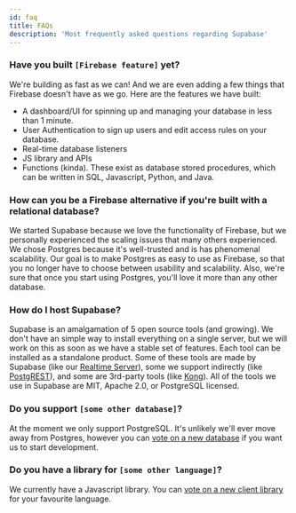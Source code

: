 ```yaml
---
id: faq
title: FAQs
description: 'Most frequently asked questions regarding Supabase'
---
```


### Have you built `[Firebase feature]` yet?

We're building as fast as we can! And we are even adding a few things that Firebase doesn't have as we go. Here are the features we have built:

- A dashboard/UI for spinning up and managing your database in less than 1 minute.
- User Authentication to sign up users and edit access rules on your database.
- Real-time database listeners
- JS library and APIs
- Functions (kinda). These exist as database stored procedures, which can be written in SQL, Javascript, Python, and Java.

### How can you be a Firebase alternative if you're built with a relational database?

We started Supabase because we love the functionality of Firebase, but we personally experienced the scaling issues that many others experienced. We chose Postgres because it's well-trusted and is has phenomenal scalability. Our goal is to make Postgres as easy to use as Firebase, so that you no longer have to choose between usability and scalability. Also, we're sure that once you start using Postgres, you'll love it more than any other database.

### How do I host Supabase?

Supabase is an amalgamation of 5 open source tools (and growing). We don't have an simple way to install everything on a single server, but we will work on this as soon as we have a stable set of features. Each tool can be installed as a standalone product. Some of these tools are made by Supabase (like our [Realtime Server](https://github.com/supabase/realtime)), some we support indirectly (like [PostgREST](http://postgrest.org/en/v7.0.0/)), and some are 3rd-party tools (like [Kong](https://github.com/Kong/kong)). All of the tools we use in Supabase are MIT, Apache 2.0, or PostgreSQL licensed.

### Do you support `[some other database]`?

At the moment we only support PostgreSQL. It's unlikely we'll ever move away from Postgres, however you can [vote on a new database](https://github.com/supabase/supabase/issues/6) if you want us to start development.

### Do you have a library for `[some other language]`?

We currently have a Javascript library. You can [vote on a new client library](https://github.com/supabase/supabase/issues/5) for your favourite language.

